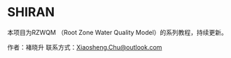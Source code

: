 # SHIRAN
本项目为RZWQM （Root Zone Water Quality Model）的系列教程，持续更新。

作者：褚晓升
联系方式：Xiaosheng.Chu@outlook.com
